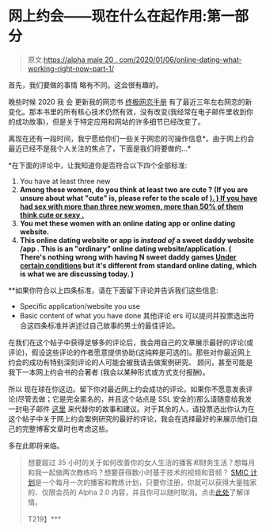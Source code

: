# 网上约会——现在什么在起作用:第一部分

> 原文:[https://alpha male 20 . com/2020/01/06/online-dating-what-working-right-now-part-1/](https://alphamale20.com/2020/01/06/online-dating-whats-working-right-now-part-1/)

首先，我们要做的事情 略有不同。这会很有趣的。

晚些时候 2020 我 会 更新我的网恋书 [终极网恋手册](http://www.onlinedatingsuccessnow.com) 有了最近三年左右网恋的新变化。那本书里的所有核心技术仍然有效，没有改变(我经常在电子邮件里收到你的成功故事)，但是关于特定应用和网站的许多细节已经改变了。

离现在还有一段时间，我宁愿给你们一些关于网恋的可操作信息*。由于网上约会最近已经不是我个人关注的焦点了，下面是我们将要做的...*

 *在下面的评论中，让我知道你是否符合以下四个全部标准:

1.  You have at least three new
2.  **Among these women, do you think at least two **are cute** ? (If you are unsure about what "cute" is, please refer to the scale of [). ) If you have had sex with more than three new women, more than 50% of them think **cute** or **sexy** .](https://blackdragonblog.com/2019/10/07/the-hotness-scale/)**
3.  **You met these women with an online dating app or online dating website.**
4.  **This online dating website or app is *instead of* a sweet daddy website /app . This is an "ordinary" online dating website/application. ( There's nothing wrong with having N sweet daddy games [Under certain conditions](https://blackdragonblog.com/2017/02/09/okay-pay-sex/) but it's different from standard online dating, which is what we are discussing today. )**

 **如果你符合以上四条标准，请在下面留下评论并告诉我们这些信息:

*   Specific application/website you use
*   Basic content of what you have done
 其他评论 ers 可以提问并投票选出符合这四条标准并讲述过自己故事的男士的最佳评论。

在我们在这个帖子中获得足够多的评论后，我会用自己的文章展示最好的评论(或评论)，假设这些评论的作者愿意提供协助(这纯粹是可选的)。那些对你最近网上约会的成功有特别深刻评论的人可能会被我请去做案例研究、 顾问，甚至可能是我下一本网上约会书的合著者 (我会以某种形式或方式支付报酬)。

所以 现在球在你这边。留下你对最近网上约会成功的评论。如果你不愿意发表评论(尽管去做；它是完全匿名的，并且这个站点是 SSL 安全的)那么请随意给我发一封电子邮件 [这里](mailto:theonlyblackdragon@gmail.com) 来代替你的故事和建议。对于其余的人，请投票选出你认为在这个帖子中关于网上约会案例研究的最好的评论，我会在选择最好的来展示他们自己的完整博客文章时也考虑这些。

多在此即将来临。

> 想要超过 35 小时的关于如何改善你的女人生活的播客*和*财务生活？想每月和我一起做两次教练吗？想要获得数小时基于技术的视频和音频？ [SMIC 计划](https://alphamale20.kartra.com/page/vIL17)是一个每月一次的播客和教练计划，只要你注册，你就可以获得大量独家的、仅限会员的 Alpha 2.0 内容，并且你可以随时取消。点击[此处](https://alphamale20.kartra.com/page/vIL17)了解详情。
> 
> T219】***